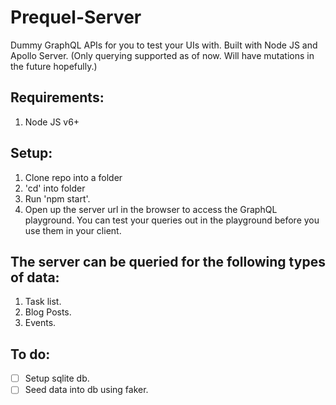 # Prequel-Server
Dummy GraphQL APIs for you to test your UIs with. Built with Node JS and Apollo Server.
(Only querying supported as of now. Will have mutations in the future hopefully.)

Requirements:
------------------
1. Node JS v6+

Setup:
-----------
1. Clone repo into a folder
2. 'cd' into folder
3. Run 'npm start'.
4. Open up the server url in the browser to access the GraphQL playground. You can test your queries out in the playground before you use them in your client.

The server can be queried for the following types of data:
-----------------------------------------------------------
1. Task list.
2. Blog Posts.
3. Events.


To do:
---------
- [ ] Setup sqlite db.
- [ ] Seed data into db using faker.